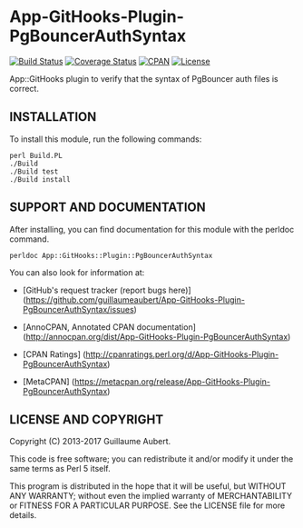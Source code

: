 App-GitHooks-Plugin-PgBouncerAuthSyntax
=======================================

[![Build Status](https://travis-ci.org/guillaumeaubert/App-GitHooks-Plugin-PgBouncerAuthSyntax.svg?branch=master)](https://travis-ci.org/guillaumeaubert/App-GitHooks-Plugin-PgBouncerAuthSyntax)
[![Coverage Status](https://coveralls.io/repos/guillaumeaubert/App-GitHooks-Plugin-PgBouncerAuthSyntax/badge.svg?branch=master)](https://coveralls.io/r/guillaumeaubert/App-GitHooks-Plugin-PgBouncerAuthSyntax?branch=master)
[![CPAN](https://img.shields.io/cpan/v/App-GitHooks-Plugin-PgBouncerAuthSyntax.svg)](https://metacpan.org/release/App-GitHooks-Plugin-PgBouncerAuthSyntax)
[![License](https://img.shields.io/badge/license-Perl%205-blue.svg)](http://dev.perl.org/licenses/)

App::GitHooks plugin to verify that the syntax of PgBouncer auth files is
correct.


INSTALLATION
------------

To install this module, run the following commands:

	perl Build.PL
	./Build
	./Build test
	./Build install


SUPPORT AND DOCUMENTATION
-------------------------

After installing, you can find documentation for this module with the
perldoc command.

	perldoc App::GitHooks::Plugin::PgBouncerAuthSyntax


You can also look for information at:

 * [GitHub's request tracker (report bugs here)]
   (https://github.com/guillaumeaubert/App-GitHooks-Plugin-PgBouncerAuthSyntax/issues)

 * [AnnoCPAN, Annotated CPAN documentation]
   (http://annocpan.org/dist/App-GitHooks-Plugin-PgBouncerAuthSyntax)

 * [CPAN Ratings]
   (http://cpanratings.perl.org/d/App-GitHooks-Plugin-PgBouncerAuthSyntax)

 * [MetaCPAN]
   (https://metacpan.org/release/App-GitHooks-Plugin-PgBouncerAuthSyntax)


LICENSE AND COPYRIGHT
---------------------

Copyright (C) 2013-2017 Guillaume Aubert.

This code is free software; you can redistribute it and/or modify it under the
same terms as Perl 5 itself.

This program is distributed in the hope that it will be useful, but WITHOUT ANY
WARRANTY; without even the implied warranty of MERCHANTABILITY or FITNESS FOR A
PARTICULAR PURPOSE. See the LICENSE file for more details.
